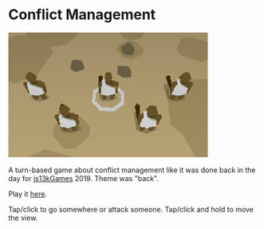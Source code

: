 # Conflict Management

<img src="https://github.com/markusfisch/ConflictManagement/raw/gh_pages/screenshot-400x250.jpg" alt="screenshot"/>

A turn-based game about conflict management like it was done back in the
day for [js13kGames][js13kgames] 2019.
Theme was "back".

Play it [here][play].

Tap/click to go somewhere or attack someone.
Tap/click and hold to move the view.

[js13kgames]: http://js13kgames.com/entries/2019
[play]: http://hhsw.de/sites/proto/js13k2019/
